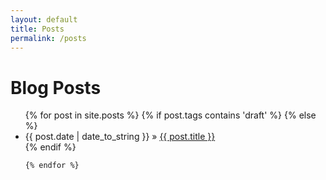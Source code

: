 ```yaml
---
layout: default
title: Posts
permalink: /posts
---
```


<div id="home">
  <h1>Blog Posts</h1>
  <ul class="posts">
    {% for post in site.posts %}
      {% if post.tags contains 'draft' %}
      {% else %}
        <li><span>{{ post.date | date_to_string }}</span> &raquo; <a href="{{ site.baseurl }}{{ post.url }}">{{ post.title }}</a></li>
      {% endif %}

    {% endfor %}
  </ul>
</div>
